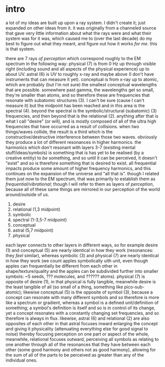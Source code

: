 # intro

a lot of my ideas are built up upon a ray system. I didn't create it; just expanded on other ideas from it. it was originally from a channeled source that gave very little information about what the rays were and what their system was for it was, which caused me to (over the last decade) do my best to figure out what they meant, and figure out how it works *for me*. this is that system.

there are 7 rays *of perception* which correspond roughly to the EM spectrum in the following way: physical (7) is from 0 Hz up through visible right (including sound and all aspects of the physical experience) up to about UV. astral (6) is UV to roughly x-ray and maybe above (I don't have instruments that can measure it yet). conceptual is from x-ray up to atomic, which are probably (but I'm not sure) the smallest conceptual wavelengths that are possible. somewhere past gamma, the wavelengths get so small, they're smaller than atoms, and so therefore these are frequencies that resonate with subatomic structures (3). I can't be sure (cause I can't measure it) but the midpoint has been reached and in this area is the spectral (4). beyond the spectral is the symbolic/structural (subatomic) (3) frequencies, and then beyond that is the relational (2). anything after that is what I call "desire" (or will), and is mostly composed of all of the ultra high frequencies that have occurred as a result of collisions.
  when two things/waves collide, the result is a third which is the constructive/destructive interference between those two waves. obviously they produce a lot of different resonances in higher harmonics. the harmonics which don't resonant with layers 3-7 (existing mental stuff/ideas/symbols) is something that is has yet to be realised (by a creative entity) to *be* something, and so until it can be perceived, it doesn't "exist" and so is therefore something that is desired to exist. all frequential impacts produce some amount of higher frequency harmonics, and this continues on the expansion of the universe and "all that is".
though I related them just now to the EM spectrum, that was primarily to establish them as *frequential/vibrational*; though I will refer to them as layers of *perception*, because all of these same things are mirrored in our perception of the world around/outside of us.

1. desire
2. relational (1,3 midpoint)
3. symbolic
4. spectral (1-3,5-7 midpoint)
5. conceptual
6. astral (5,7 midpoint)
7. physical

each layer connects to other layers in different ways, so for example desire (1) and conceptual (5) are nearly identical in how they work (resonances: they *feel* similar), whereas symbolic (3) and physical (7) are nearly identical in how they work (we count apples symbolically uith unit, even though apples can frequentially be different from each other in shape/texture/quality and the apples can be subdivided further into smaller symbols: ~5 seeds, ??? molecules, and ?????? atoms). physical (7) is opposite of desire (1), in that physical is fully tangible, meanwhile desire is the least tangible of all (so small of a thing, something like pico-sub-atomic); likewise conceptual (5) is the opposite of symbol (3), because a concept can resonate with many different symbols and so therefore is more like a spectrum or gradient, whereas a symbol is a defined unit/definition of something; a symbol's definition is itself and so is in control of its change, yet a concept resonates with a constantly changing set frequencies, and so therefore is always in flux. likewise, astral (6) and relational (2) are also opposites of each other in that astral focuses inward enlarging the concept and giving it physicality (attenuating everything else for good signal to noise) thereby focusing perception on one part or aspect of the whole, meanwhile, relational focuses outward, perceiving all symbols as relating to one another through all of the resonances that they have between each other (some good harmony and others not as good harmony), allowing for the sum of all of the parts to be perceived as greater than any of the individual ones.
